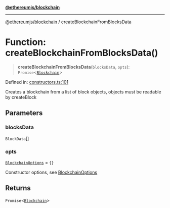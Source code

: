 [**@ethereumjs/blockchain**](../README.md)

***

[@ethereumjs/blockchain](../README.md) / createBlockchainFromBlocksData

# Function: createBlockchainFromBlocksData()

> **createBlockchainFromBlocksData**(`blocksData`, `opts`): `Promise`\<[`Blockchain`](../classes/Blockchain.md)\>

Defined in: [constructors.ts:101](https://github.com/Dargon789/ethereumjs-monorepo/blob/master/packages/blockchain/src/constructors.ts#L101)

Creates a blockchain from a list of block objects,
objects must be readable by createBlock

## Parameters

### blocksData

`BlockData`[]

### opts

[`BlockchainOptions`](../interfaces/BlockchainOptions.md) = `{}`

Constructor options, see [BlockchainOptions](../interfaces/BlockchainOptions.md)

## Returns

`Promise`\<[`Blockchain`](../classes/Blockchain.md)\>
